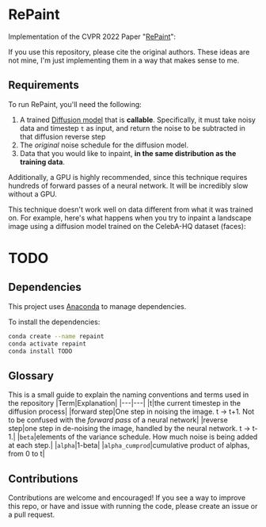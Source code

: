 # RePaint

Implementation of the CVPR 2022 Paper "[RePaint](https://arxiv.org/pdf/2201.09865v4.pdf)":

If you use this repository, please cite the original authors.
These ideas are not mine, I'm just implementing them in a way that makes sense to me.

## Requirements

To run RePaint, you'll need the following:
1. A trained [Diffusion model](https://arxiv.org/abs/2006.11239) that is **callable**. 
Specifically, it must take noisy data and timestep `t` as input, 
and return the noise to be subtracted in that diffusion reverse step
2. The _original_ noise schedule for the diffusion model.
3. Data that you would like to inpaint, **in the same distribution as the training data**.

Additionally, a GPU is highly recommended, since this technique requires hundreds
of forward passes of a neural network. It will be incredibly slow without a GPU.

This technique doesn't work well on data different from what it was trained on.
For example, here's what happens when you try to inpaint a landscape image
using a diffusion model trained on the CelebA-HQ dataset (faces):

# TODO

## Dependencies

This project uses [Anaconda](https://www.anaconda.com/) to manage dependencies.

To install the dependencies:

```sh
conda create --name repaint
conda activate repaint
conda install TODO
```

## Glossary

This is a small guide to explain the naming conventions and terms used in the
repository
|Term|Explanation|
|---|---|
|t|the current timestep in the diffusion process|
|forward step|One step in noising the image. t -> t+1. Not to be confused with the _forward pass_ of a neural network|
|reverse step|one step in de-noising the image, handled by the neural network. t -> t-1.|
|`beta`|elements of the variance schedule. How much noise is being added at each step.|
|`alpha`|1-beta|
|`alpha_cumprod`|cumulative product of alphas, from 0 to t|

## Contributions
Contributions are welcome and encouraged! If you see a way to improve this repo, or have
and issue with running the code, please create an issue or a pull request.
